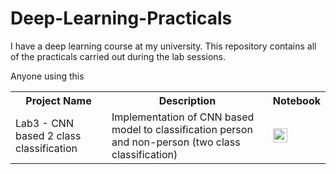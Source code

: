 # Deep-Learning-Practicals

I have a deep learning course at my university. This repository contains all of the practicals carried out during the lab sessions. 

Anyone using this 

<table class="tg">
  <tr>
    <th class="tg-yw4l"><b>Project Name</b></th>
    <th class="tg-yw4l"><b>Description</b></th>
    <th class="tg-yw4l"><b>Notebook</b></th>
  </tr>
  <tr>
    <td class="tg-yw4l">Lab3 - CNN based 2 class classification</td>
    <td class="tg-yw4l">Implementation of CNN based model to classification person and non-person (two class classification)</td>
    <td class="tg-yw4l"><a href="https://colab.research.google.com/github/imadtyx/Deep-Learning-Practicals/blob/master/Lab3_CNN_based_2_class_classification.ipynb">
    <img src="https://colab.research.google.com/assets/colab-badge.svg" height = '23px' >
    </a></td>
  </tr>
</table>
